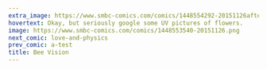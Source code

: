 ```yaml
---
extra_image: https://www.smbc-comics.com/comics/1448554292-20151126after.png
hovertext: Okay, but seriously google some UV pictures of flowers.
image: https://www.smbc-comics.com/comics/1448553540-20151126.png
next_comic: love-and-physics
prev_comic: a-test
title: Bee Vision
---
```


